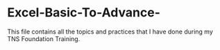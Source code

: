 # Excel-Basic-To-Advance-
This file contains all the topics and practices that I have done during my TNS Foundation Training.
